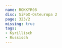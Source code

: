 ```yaml
---
name: ROKKYR08
disc: SiFoX-Osteuropa 2
page: 323/2
missing: true
tags:
- Kyrillisch
- Russisch
---
```

